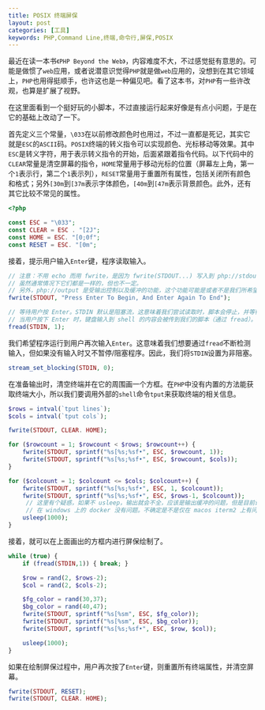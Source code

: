 ```yaml
---
title: POSIX 终端屏保
layout: post
categories: [工具]
keywords: PHP,Command Line,终端,命令行,屏保,POSIX
---
```


最近在读一本书`《PHP Beyond the Web》`，内容难度不大，不过感觉挺有意思的。可能是做惯了`web`应用，或者说潜意识觉得`PHP`就是做`web`应用的，没想到在其它领域上，`PHP`也用得挺顺手，也许这也是一种偏见吧。看了这本书，对`PHP`有一些许改观，也算是扩展了视野。

在这里面看到一个挺好玩的小脚本，不过直接运行起来好像是有点小问题，于是在它的基础上改动了一下。

首先定义三个常量，`\033`在以前修改颜色时也用过，不过一直都是死记，其实它就是`ESC`的`ASCII`码。`POSIX`终端的转义指令可以实现颜色、光标移动等效果。其中`ESC`是转义字符，用于表示转义指令的开始，后面紧跟着指令代码。以下代码中的`CLEAR`常量是清空屏幕的指令，`HOME`常量用于移动光标的位置（屏幕左上角，第一个`1`表示行，第二个`1`表示列），`RESET`常量用于重置所有属性，包括关闭所有颜色和格式；另外`[30m`到`[37m`表示字体颜色，`[40m`到`[47m`表示背景颜色。此外，还有其它比较不常见的属性。

```php
<?php

const ESC = "\033";
const CLEAR = ESC . "[2J";
const HOME = ESC. "[0;0f";
const RESET = ESC. "[0m";
```

接着，提示用户输入`Enter`键，程序读取输入。

```php
// 注意：不用 echo 而用 fwrite，是因为 fwrite(STDOUT...) 写入到 php://stdout 流，而 echo（和 print）写入到 php://output 流。
// 虽然通常情况下它们都是一样的，但也不一定。
// 另外，php://output 是受输出控制以及缓冲的功能，这个功能可能是或者不是我们所希望的
fwrite(STDOUT, "Press Enter To Begin, And Enter Again To End");

// 等待用户按 Enter。STDIN 默认是阻塞流，这意味着我们尝试读取时，脚本会停止，并等待输入。
// 当用户按下 Enter 时，键盘输入到 shell 的内容会被传到我们的脚本（通过 fread）。
fread(STDIN, 1);
```

我们希望程序运行到用户再次输入`Enter`。这意味着我们想要通过`fread`不断检测输入，但如果没有输入时又不暂停/阻塞程序。因此，我们将`STDIN`设置为非阻塞。

```php
stream_set_blocking(STDIN, 0);
```

在准备输出时，清空终端并在它的周围画一个方框。在`PHP`中没有内置的方法能获取终端大小，所以我们要调用外部的`shell`命令`tput`来获取终端的相关信息。

```php
$rows = intval(`tput lines`);
$cols = intval(`tput cols`);

fwrite(STDOUT, CLEAR. HOME);

for ($rowcount = 1; $rowcount < $rows; $rowcount++) {
    fwrite(STDOUT, sprintf("%s[%s;%sf•", ESC, $rowcount, 1));
    fwrite(STDOUT, sprintf("%s[%s;%sf•", ESC, $rowcount, $cols));
}

for ($colcount = 1; $colcount <= $cols; $colcount++) {
    fwrite(STDOUT, sprintf("%s[%s;%sf•", ESC, 1, $colcount));
    fwrite(STDOUT, sprintf("%s[%s;%sf•", ESC, $rows-1, $colcount));
     // 这里有个疑惑，如果不 usleep，输出就会不全，应该是输出缓冲的问题，但是目前试过很多方法都行不通。
     // 在 windows 上的 docker 没有问题。不确定是不是仅在 macos iterm2 上有问题，有待确认
    usleep(1000);
}
```

接着，就可以在上面画出的方框内进行屏保绘制了。

```php
while (true) {
    if (fread(STDIN,1)) { break; }

    $row = rand(2, $rows-2);
    $col = rand(2, $cols-2);

    $fg_color = rand(30,37);
    $bg_color = rand(40,47);
    fwrite(STDOUT, sprintf("%s[%sm", ESC, $fg_color));
    fwrite(STDOUT, sprintf("%s[%sm", ESC, $bg_color));
    fwrite(STDOUT, sprintf("%s[%s;%sf•", ESC, $row, $col));

    usleep(1000);
}
```

如果在绘制屏保过程中，用户再次按了`Enter`键，则重置所有终端属性，并清空屏幕。

```php
fwrite(STDOUT, RESET);
fwrite(STDOUT, CLEAR. HOME);
```
